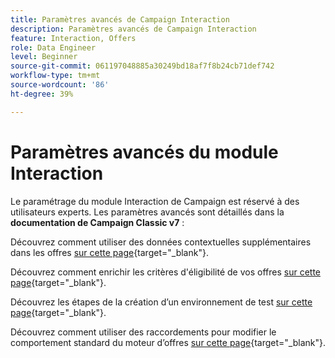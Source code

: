 ```yaml
---
title: Paramètres avancés de Campaign Interaction
description: Paramètres avancés de Campaign Interaction
feature: Interaction, Offers
role: Data Engineer
level: Beginner
source-git-commit: 061197048885a30249bd18af7f8b24cb71def742
workflow-type: tm+mt
source-wordcount: '86'
ht-degree: 39%

---
```


# Paramètres avancés du module Interaction

Le paramétrage du module Interaction de Campaign est réservé à des utilisateurs experts. Les paramètres avancés sont détaillés dans la **documentation de Campaign Classic v7** :

Découvrez comment utiliser des données contextuelles supplémentaires dans les offres [sur cette page](https://experienceleague.adobe.com/docs/campaign-classic/using/managing-offers/advanced-parameters/additional-data.html?lang=fr){target="_blank"}.

Découvrez comment enrichir les critères d&#39;éligibilité de vos offres [sur cette page](https://experienceleague.adobe.com/docs/campaign-classic/using/managing-offers/advanced-parameters/extension-example.html?lang=fr){target="_blank"}.

Découvrez les étapes de la création d’un environnement de test [sur cette page](https://experienceleague.adobe.com/docs/campaign-classic/using/managing-offers/advanced-parameters/creating-a-test-environment.html?lang=fr){target="_blank"}.

Découvrez comment utiliser des raccordements pour modifier le comportement standard du moteur d’offres [sur cette page](https://experienceleague.adobe.com/docs/campaign-classic/using/managing-offers/advanced-parameters/hooks.html?lang=fr){target="_blank"}.

